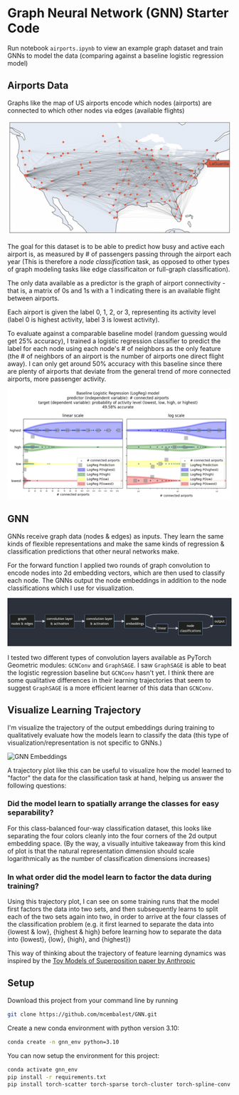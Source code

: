 # Graph Neural Network (GNN) Starter Code

Run notebook `airports.ipynb` to view an example graph dataset and train GNNs to model the data (comparing against a baseline logistic regression model)

## Airports Data

Graphs like the map of US airports encode which nodes (airports) are connected to which other nodes via edges (available flights)

![Airports dataset](img/airports.png "Airports dataset")

The goal for this dataset is to be able to predict how busy and active each airport is, as measured by # of passengers passing through the airport each year (This is therefore a *node classification* task, as opposed to other types of graph modeling tasks like edge classificaiton or full-graph classification). 

The only data available as a predictor is the graph of airport connectivity - that is, a matrix of 0s and 1s with a 1 indicating there is an available flight between airports. 

Each airport is given the label 0, 1, 2, or 3, representing its activity level (label 0 is highest activity, label 3 is lowest activity).

To evaluate against a comparable baseline model (random guessing would get 25% accuracy), I trained a logistic regression classifier to predict the label for each node using each node's # of neighbors as the only feature (the # of neighbors of an airport is the number of airports one direct flight away). I can only get around 50% accuracy with this baseline since there are plenty of airports that deviate from the general trend of more connected airports, more passenger activity.

![Logistic Regression baseline](img/logreg.png "Logistic Regression baseline")

## GNN

GNNs receive graph data (nodes & edges) as inputs. They learn the same kinds of flexible representations and make the same kinds of regression & classification predictions that other neural networks make.

For the forward function I applied two rounds of graph convolution to encode nodes into 2d embedding vectors, which are then used to classify each node. The GNNs output the node embeddings in addition to the node classifications which I use for visualization.

![GNN Forward Function](img/gnn_forward.png "GNN Forward Function")

I tested two different types of convolution layers available as PyTorch Geometric modules: `GCNConv` and `GraphSAGE`. I saw `GraphSAGE` is able to beat the logistic regression baseline but `GCNConv` hasn't yet. I think there are some qualitative differences in their learning trajectories that seem to suggest `GraphSAGE` is a more efficient learner of this data than `GCNConv`.

## Visualize Learning Trajectory

I'm visualize the trajectory of the output embeddings during training to qualitatively evaluate how the models learn to classify the data (this type of visualization/representation is not specific to GNNs.)

![GNN Embeddings](img/trajectories.gif "Trajectory of GNN 2d node embeddings during training")

A trajectory plot like this can be useful to visualize how the model learned to "factor" the data for the classification task at hand, helping us answer the following questions: 

### Did the model learn to spatially arrange the classes for easy separability? 

For this class-balanced four-way classification dataset, this looks like separating the four colors cleanly into the four corners of the 2d output embedding space. (By the way, a visually intuitive takeaway from this kind of plot is that the natural representation dimension should scale logarithmically as the number of classification dimensions increases)

### In what order did the model learn to factor the data during training? 

Using this trajectory plot, I can see on some training runs that the model first factors the data into two sets, and then subsequently learns to split each of the two sets again into two, in order to arrive at the four classes of the classification problem (e.g. it first learned to separate the data into {lowest & low}, {highest & high} before learning how to separate the data into {lowest}, {low}, {high}, and {highest})

This way of thinking about the trajectory of feature learning dynamics was inspired by the [Toy Models of Superposition paper by Anthropic](https://transformer-circuits.pub/2022/toy_model/index.html#learning)

## Setup

Download this project from your command line by running

```bash
git clone https://github.com/mcembalest/GNN.git
```

Create a new conda environment with python version 3.10:

```bash
conda create -n gnn_env python=3.10
```

You can now setup the environment for this project:

```bash
conda activate gnn_env
pip install -r requirements.txt
pip install torch-scatter torch-sparse torch-cluster torch-spline-conv torch-geometric -f https://data.pyg.org/whl/torch-1.12.0+cpu.html
```
